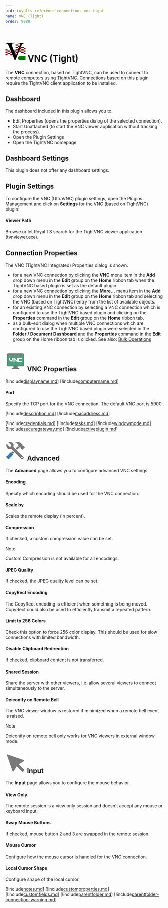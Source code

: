 ```yaml
---
uid: royalts_reference_connections_vnc-tight
name: VNC (Tight)
order: 9980
---
```


# ![](/r2023/images/RoyalTS/Plugins/Connections/VncTight/SVG_PluginIcon_32.svg#img_header) VNC (Tight)

The **VNC** connection, based on TightVNC, can be used to connect to remote computers using [TightVNC](http://www.tightvnc.com/). Connections based on this plugin require the TightVNC client application to be installed.

## Dashboard

The dashboard included in this plugin allows you to:

- Edit Properties (opens the properties dialog of the selected connection).
- Start Unattached (to start the VNC viewer application without tracking the process).
- Open the Plugin Settings
- Open the TightVNC homepage

## Dashboard Settings

This plugin does not offer any dashboard settings.

## Plugin Settings

To configure the VNC (UltraVNC) plugin settings, open the Plugins Management and click on **Settings** for the VNC (based on TightVNC) plugin:

#### Viewer Path

Browse or let Royal TS search for the TightVNC viewer application (tvnviewer.exe).

## Connection Properties

The VNC (TightVNC Integrated) Properties dialog is shown:

- for a new VNC connection by clicking the **VNC** menu item in the **Add** drop down menu in the **Edit** group on the **Home** ribbon tab when the TightVNC based plugin is set as the default plugin.
- for a new VNC connection by clicking the **More...** menu item in the **Add** drop down menu in the **Edit** group on the **Home** ribbon tab and selecting the VNC (based on TightVNC) entry from the list of available objects.
- for an existing VNC connection by selecting a VNC connection which is configured to use the TightVNC based plugin and clicking on the **Properties** command in the **Edit** group on the **Home** ribbon tab.
- as a bulk-edit dialog when multiple VNC connections which are configured to use the TightVNC based plugin were selected in the **Folder / Document Dashboard** and the **Properties** command in the **Edit** group on the Home ribbon tab is clicked. See also: [Bulk Operations](xref:royalts_tutorials_bulk)

## ![](/r2023/images/RoyalTS/Plugins/Connections/VncTight/SVG_PluginIconConnection_32.svg#img_header) VNC Properties

[!include[displayname.md](~/royalts/_shared/displayname.md)]
[!include[computername.md](~/royalts/_shared/computername.md)]

#### Port

Specify the TCP port for the VNC connection. The default VNC port is 5900.

[!include[description.md](~/royalts/_shared/description.md)]
[!include[macaddress.md](~/royalts/_shared/macaddress.md)]

[!include[credentials.md](~/royalts/_shared/credentials.md)]
[!include[tasks.md](~/royalts/_shared/tasks.md)]
[!include[windowmode.md](~/royalts/_shared/windowmode.md)]
[!include[securegateway.md](~/royalts/_shared/securegateway.md)]
[!include[activeplugin.md](~/royalts/_shared/activeplugin.md)]

## ![](/r2023/images/RoyalTS/Plugins/Connections/VncTight/SVG_PageAdvanced_32.svg#img_header) Advanced

The **Advanced** page allows you to configure advanced VNC settings.

#### Encoding

Specify which encoding should be used for the VNC connection.

#### Scale by

Scales the remote display (in percent).

#### Compression

If checked, a custom compression value can be set.

> [!Note]
> Custom Compression is not available for all encodings.

#### JPEG Quality

If checked, the JPEG quality level can be set.

#### CopyRect Encoding

The CopyRect encoding is efficient when something is being moved. CopyRect could also be used to efficiently transmit a repeated pattern.

#### Limit to 256 Colors

Check this option to force 256 color display. This should be used for slow connections with limited bandwidth.

#### Disable Clipboard Redirection

If checked, clipboard content is not transferred.

#### Shared Session

Share the server with other viewers, i.e. allow several viewers to connect simultaneously to the server.

#### Deiconify on Remote Bell

The VNC viewer window is restored if minimized when a remote bell event is raised.

> [!Note]
> Deiconify on remote bell only works for VNC viewers in external window mode.

## ![](/r2023/images/RoyalTS/Plugins/Connections/VncTight/SVG_PageInput_32.svg#img_header) Input

The **Input** page allows you to configure the mouse behavior.

#### View Only

The remote session is a view only session and doesn't accept any mouse or keyboard input.

#### Swap Mouse Buttons

If checked, mouse button 2 and 3 are swapped in the remote session.

#### Mouse Cursor

Configure how the mouse cursor is handled for the VNC connection.

#### Local Cursor Shape

Configure shape of the local cursor.

[!include[notes.md](~/royalts/_shared/notes.md)]
[!include[customproperties.md](~/royalts/_shared/customproperties.md)]
[!include[customfields.md](~/royalts/_shared/customfields.md)]
[!include[parentfolder.md](~/royalts/_shared/parentfolder.md)]
[!include[parentfolder-connection-warning.md](~/royalts/_shared/parentfolder-connection-warning.md)]
